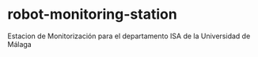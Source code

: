 # robot-monitoring-station
Estacion de Monitorización para el departamento ISA de la Universidad de Málaga
